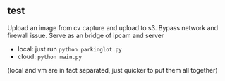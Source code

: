 ## test
Upload an image from cv capture and upload to s3.
Bypass network and firewall issue.
Serve as an bridge of ipcam and server

- local: just run `python parkinglot.py`
- cloud: `python main.py`

(local and vm are in fact separated, just quicker to put them all together)
